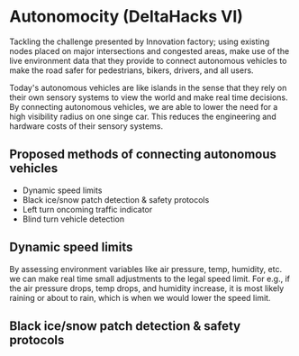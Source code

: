 # Autonomocity (DeltaHacks VI)
Tackling the challenge presented by Innovation factory; using existing nodes placed on major intersections and congested areas, make use of the live environment data that they provide to connect autonomous vehicles to make the road safer for pedestrians, bikers, drivers, and all users. 

Today's autonomous vehicles are like islands in the sense that they rely on their own sensory systems to view the world and make real time decisions. By connecting autonomous vehicles, we are able to lower the need for a high visibility radius on one singe car. This reduces the engineering and hardware costs of their sensory systems. 

## Proposed methods of connecting autonomous vehicles
- Dynamic speed limits
- Black ice/snow patch detection & safety protocols
- Left turn oncoming traffic indicator
- Blind turn vehicle detection

## Dynamic speed limits
By assessing environment variables like air pressure, temp, humidity, etc. we can make real time small adjustments to the legal speed limit. For e.g., if the air pressure drops, temp drops, and humidity increase, it is most likely raining or about to rain, which is when we would lower the speed limit. 

##  Black ice/snow patch detection & safety protocols




